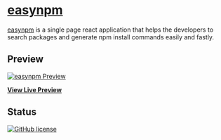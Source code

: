# [easynpm](https://easynpm-7c7ed.firebaseapp.com/)


[easynpm](https://easynpm-7c7ed.firebaseapp.com/) is a single page react application that helps the developers to search packages and generate npm install commands easily and fastly.

## Preview

[![easynpm Preview](https://github.com/ValeedAnjum/easynpm/blob/master/public/img/demo.gif?raw=true)](https://easynpm-7c7ed.firebaseapp.com/)

**[View Live Preview](https://easynpm-7c7ed.firebaseapp.com/)**

## Status

[![GitHub license](https://img.shields.io/badge/license-MIT-blue.svg)](https://github.com/ValeedAnjum/easynpm/blob/master/LICENSE)
